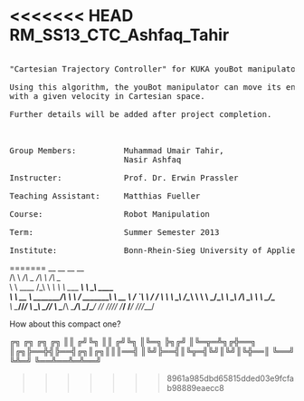 <<<<<<< HEAD
RM_SS13_CTC_Ashfaq_Tahir
========================

<pre>

"Cartesian Trajectory Controller" for KUKA youBot manipulator having five degrees of freedom.

Using this algorithm, the youBot manipulator can move its end-effector in a straight line,
with a given velocity in Cartesian space.

Further details will be added after project completion.



Group Members:			Muhammad Umair Tahir,
						Nasir Ashfaq

Instructer:				Prof. Dr. Erwin Prassler

Teaching Assistant:		Matthias Fueller

Course:					Robot Manipulation

Term:					Summer Semester 2013

Institute:				Bonn-Rhein-Sieg University of Applied Sciences
</pre>
=======
        __                    __             __              __             
       /\ \                __/\ \__         /\ \            /\ \__          
       \ \ \____          /\_\ \  _\        \ \ \____    ___\ \  _\   ____  
        \ \  __ \  _______\/\ \ \ \/  _______\ \  __ \  / __`\ \ \/  /  __\ 
         \ \ \_\ \/\______\\ \ \ \ \_/\______\\ \ \_\ \/\ \_\ \ \ \_/\___  \
          \ \____/\/______/ \ \_\ \__\/______/ \ \____/\ \____/\ \__\/\____/
           \/___/            \/_/\/__/          \/___/  \/___/  \/__/\/___/ 


How about this compact one?

   ╔╗     ╔╗  ╔╗    ╔╗
   ║║    ╔╝╚╗ ║║   ╔╝╚╗
   ║╚═╗  ╠╗╔╝ ║╚═╦═╩╗╔╬══╗
   ║╔╗╠══╬╣╠══╣╔╗║╔╗║║║══╣
   ║╚╝╠══╣║╚╦═╣╚╝║╚╝║╚╬══║
   ╚══╝  ╚╩═╝ ╚══╩══╩═╩══╝
>>>>>>> 8961a985dbd65815dded03e9fcfab98889eaecc8
